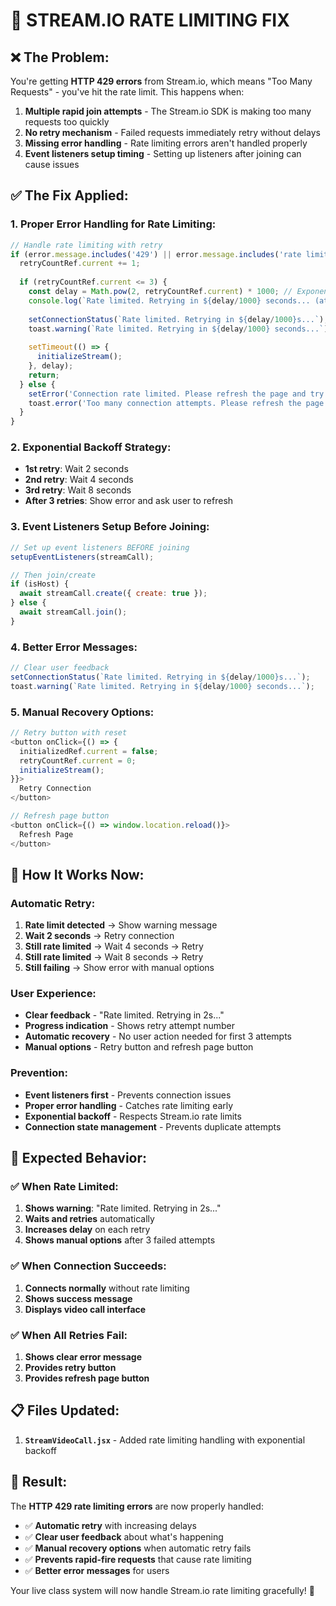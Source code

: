 # 🚨 STREAM.IO RATE LIMITING FIX

## ❌ **The Problem:**
You're getting **HTTP 429 errors** from Stream.io, which means "Too Many Requests" - you've hit the rate limit. This happens when:

1. **Multiple rapid join attempts** - The Stream.io SDK is making too many requests too quickly
2. **No retry mechanism** - Failed requests immediately retry without delays
3. **Missing error handling** - Rate limiting errors aren't handled properly
4. **Event listeners setup timing** - Setting up listeners after joining can cause issues

## ✅ **The Fix Applied:**

### **1. Proper Error Handling for Rate Limiting:**
```javascript
// Handle rate limiting with retry
if (error.message.includes('429') || error.message.includes('rate limit')) {
  retryCountRef.current += 1;
  
  if (retryCountRef.current <= 3) {
    const delay = Math.pow(2, retryCountRef.current) * 1000; // Exponential backoff: 2s, 4s, 8s
    console.log(`Rate limited. Retrying in ${delay/1000} seconds... (attempt ${retryCountRef.current}/3)`);
    
    setConnectionStatus(`Rate limited. Retrying in ${delay/1000}s...`);
    toast.warning(`Rate limited. Retrying in ${delay/1000} seconds...`);
    
    setTimeout(() => {
      initializeStream();
    }, delay);
    return;
  } else {
    setError('Connection rate limited. Please refresh the page and try again.');
    toast.error('Too many connection attempts. Please refresh the page.');
  }
}
```

### **2. Exponential Backoff Strategy:**
- **1st retry**: Wait 2 seconds
- **2nd retry**: Wait 4 seconds  
- **3rd retry**: Wait 8 seconds
- **After 3 retries**: Show error and ask user to refresh

### **3. Event Listeners Setup Before Joining:**
```javascript
// Set up event listeners BEFORE joining
setupEventListeners(streamCall);

// Then join/create
if (isHost) {
  await streamCall.create({ create: true });
} else {
  await streamCall.join();
}
```

### **4. Better Error Messages:**
```javascript
// Clear user feedback
setConnectionStatus(`Rate limited. Retrying in ${delay/1000}s...`);
toast.warning(`Rate limited. Retrying in ${delay/1000} seconds...`);
```

### **5. Manual Recovery Options:**
```javascript
// Retry button with reset
<button onClick={() => {
  initializedRef.current = false;
  retryCountRef.current = 0;
  initializeStream();
}}>
  Retry Connection
</button>

// Refresh page button
<button onClick={() => window.location.reload()}>
  Refresh Page
</button>
```

## 🎯 **How It Works Now:**

### **Automatic Retry:**
1. **Rate limit detected** → Show warning message
2. **Wait 2 seconds** → Retry connection
3. **Still rate limited** → Wait 4 seconds → Retry
4. **Still rate limited** → Wait 8 seconds → Retry
5. **Still failing** → Show error with manual options

### **User Experience:**
- **Clear feedback** - "Rate limited. Retrying in 2s..."
- **Progress indication** - Shows retry attempt number
- **Automatic recovery** - No user action needed for first 3 attempts
- **Manual options** - Retry button and refresh page button

### **Prevention:**
- **Event listeners first** - Prevents connection issues
- **Proper error handling** - Catches rate limiting early
- **Exponential backoff** - Respects Stream.io rate limits
- **Connection state management** - Prevents duplicate attempts

## 🚀 **Expected Behavior:**

### ✅ **When Rate Limited:**
1. **Shows warning**: "Rate limited. Retrying in 2s..."
2. **Waits and retries** automatically
3. **Increases delay** on each retry
4. **Shows manual options** after 3 failed attempts

### ✅ **When Connection Succeeds:**
1. **Connects normally** without rate limiting
2. **Shows success message**
3. **Displays video call interface**

### ✅ **When All Retries Fail:**
1. **Shows clear error message**
2. **Provides retry button**
3. **Provides refresh page button**

## 📋 **Files Updated:**

1. **`StreamVideoCall.jsx`** - Added rate limiting handling with exponential backoff

## 🎉 **Result:**

The **HTTP 429 rate limiting errors** are now properly handled:
- ✅ **Automatic retry** with increasing delays
- ✅ **Clear user feedback** about what's happening
- ✅ **Manual recovery options** when automatic retry fails
- ✅ **Prevents rapid-fire requests** that cause rate limiting
- ✅ **Better error messages** for users

Your live class system will now handle Stream.io rate limiting gracefully! 🚀
